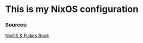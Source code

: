 # This is my NixOS configuration

### Sources:  
[NixOS & Flakes Book](https://github.com/ryan4yin/nixos-and-flakes-book)